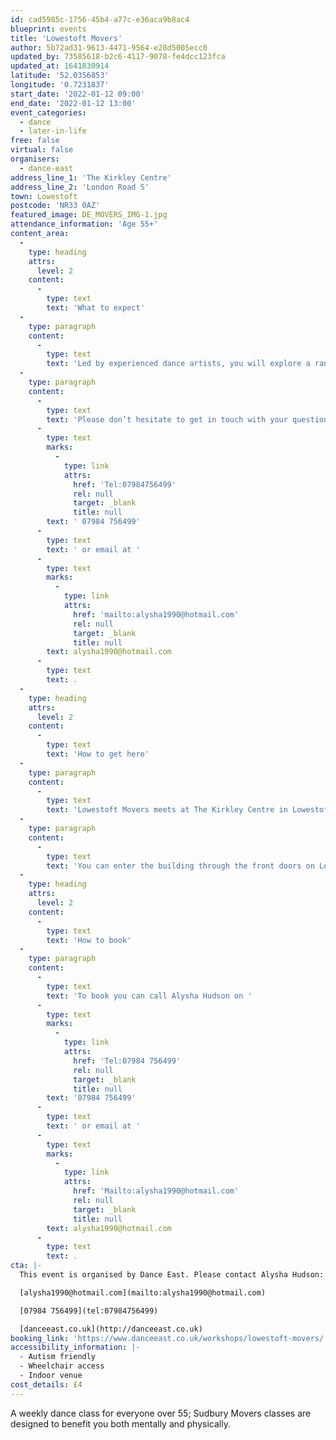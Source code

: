 ```yaml
---
id: cad5985c-1756-45b4-a77c-e36aca9b8ac4
blueprint: events
title: 'Lowestoft Movers'
author: 5b72ad31-9613-4471-9564-e28d5005ecc0
updated_by: 73585618-b2c6-4117-9078-fe4dcc123fca
updated_at: 1641830914
latitude: '52.0356853'
longitude: '0.7231837'
start_date: '2022-01-12 09:00'
end_date: '2022-01-12 13:00'
event_categories:
  - dance
  - later-in-life
free: false
virtual: false
organisers:
  - dance-east
address_line_1: 'The Kirkley Centre'
address_line_2: 'London Road S'
town: Lowestoft
postcode: 'NR33 0AZ'
featured_image: DE_MOVERS_IMG-1.jpg
attendance_information: 'Age 55+'
content_area:
  -
    type: heading
    attrs:
      level: 2
    content:
      -
        type: text
        text: 'What to expect'
  -
    type: paragraph
    content:
      -
        type: text
        text: 'Led by experienced dance artists, you will explore a range of taught and improvisational exercises to get your body moving, have a chance to socialise, and – most importantly – have fun!'
  -
    type: paragraph
    content:
      -
        type: text
        text: 'Please don’t hesitate to get in touch with your questions or concerns. You can call our organiser Alysha Hudson on'
      -
        type: text
        marks:
          -
            type: link
            attrs:
              href: 'Tel:07984756499'
              rel: null
              target: _blank
              title: null
        text: ' 07984 756499'
      -
        type: text
        text: ' or email at '
      -
        type: text
        marks:
          -
            type: link
            attrs:
              href: 'mailto:alysha1990@hotmail.com'
              rel: null
              target: _blank
              title: null
        text: alysha1990@hotmail.com
      -
        type: text
        text: .
  -
    type: heading
    attrs:
      level: 2
    content:
      -
        type: text
        text: 'How to get here'
  -
    type: paragraph
    content:
      -
        type: text
        text: 'Lowestoft Movers meets at The Kirkley Centre in Lowestoft on 154 London Rd S.'
  -
    type: paragraph
    content:
      -
        type: text
        text: 'You can enter the building through the front doors on London Road South, which are are also suitable for the those with accessibility needs.'
  -
    type: heading
    attrs:
      level: 2
    content:
      -
        type: text
        text: 'How to book'
  -
    type: paragraph
    content:
      -
        type: text
        text: 'To book you can call Alysha Hudson on '
      -
        type: text
        marks:
          -
            type: link
            attrs:
              href: 'Tel:07984 756499'
              rel: null
              target: _blank
              title: null
        text: '07984 756499'
      -
        type: text
        text: ' or email at '
      -
        type: text
        marks:
          -
            type: link
            attrs:
              href: 'Mailto:alysha1990@hotmail.com'
              rel: null
              target: _blank
              title: null
        text: alysha1990@hotmail.com
      -
        type: text
        text: .
cta: |-
  This event is organised by Dance East. Please contact Alysha Hudson:

  [alysha1990@hotmail.com](mailto:alysha1990@hotmail.com)

  [07984 756499](tel:07984756499)

  [danceeast.co.uk](http://danceeast.co.uk)
booking_link: 'https://www.danceeast.co.uk/workshops/lowestoft-movers/'
accessibility_information: |-
  - Autism friendly
  - Wheelchair access
  - Indoor venue
cost_details: £4
---
```

A weekly dance class for everyone over 55; Sudbury Movers classes are designed to benefit you both mentally and physically.